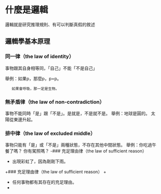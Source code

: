 # 什麼是邏輯

邏輯就是研究推理規則、有可以判斷真假的敘述
 
## 邏輯學基本原理
 
### 同一律（the law of identity）
事物跟其自身相等同，「自己」不能「不是自己」

 舉例：如果p，那麼p，p=p。
 
       如果會呼吸，那一定是生物。
 
### 無矛盾律（the law of non-contradiction）
事物不能同時「是」跟「不是」。是就是，不是就不是。
 舉例：地球是圓的。
       太陽從東邊升起。
### 排中律（the law of excluded middle）
事物只能有「是」或「不是」兩種狀態，不存在其他中間狀態。
 舉例：你吃過午餐了嗎？
       你有駕照嗎？
-### 充足理由律（the law of sufficient reason）
-  出現彩虹了，因為剛剛下雨。
   
+### 充足理由律（the law of sufficient reason）
+
+  任何事物都有其存在的充足理由。
+
